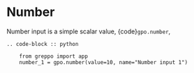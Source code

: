 # Number

Number input is a simple scalar value, {code}`gpo.number`,

    .. code-block :: python

        from greppo import app
        number_1 = gpo.number(value=10, name="Number input 1")